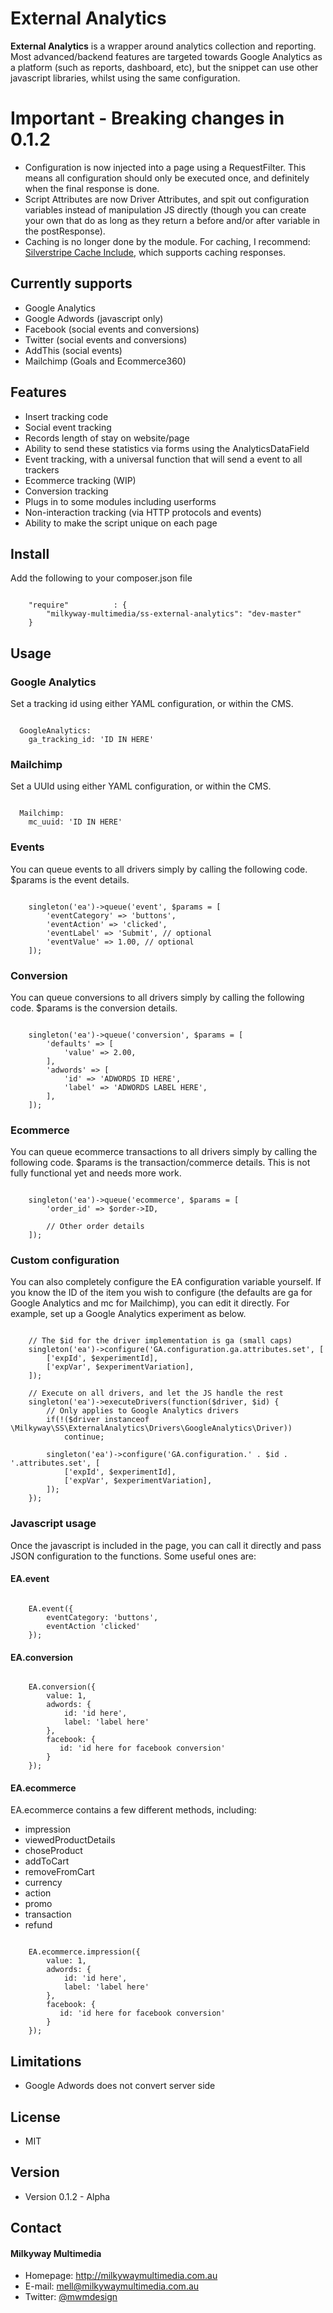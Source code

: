 External Analytics
==================
**External Analytics** is a wrapper around analytics collection and reporting. Most advanced/backend features are targeted towards Google Analytics as a platform (such as reports, dashboard, etc), but the snippet can use other javascript libraries, whilst using the same configuration.

# Important - Breaking changes in 0.1.2
* Configuration is now injected into a page using a RequestFilter. This means all configuration should only be executed once, and definitely when the final response is done.
* Script Attributes are now Driver Attributes, and spit out configuration variables instead of manipulation JS directly (though you can create your own that do as long as they return a before and/or after variable in the postResponse).
* Caching is no longer done by the module. For caching, I recommend: [Silverstripe Cache Include](https://github.com/heyday/silverstripe-cacheinclude), which supports caching responses.

## Currently supports
* Google Analytics
* Google Adwords (javascript only)
* Facebook (social events and conversions)
* Twitter (social events and conversions)
* AddThis (social events)
* Mailchimp (Goals and Ecommerce360)

## Features
* Insert tracking code
* Social event tracking
* Records length of stay on website/page
* Ability to send these statistics via forms using the AnalyticsDataField
* Event tracking, with a universal function that will send a event to all trackers
* Ecommerce tracking (WIP)
* Conversion tracking
* Plugs in to some modules including userforms
* Non-interaction tracking (via HTTP protocols and events)
* Ability to make the script unique on each page

## Install
Add the following to your composer.json file

```

    "require"          : {
		"milkyway-multimedia/ss-external-analytics": "dev-master"
	}

```

## Usage
### Google Analytics
Set a tracking id using either YAML configuration, or within the CMS.

```

  GoogleAnalytics:
    ga_tracking_id: 'ID IN HERE'

```

### Mailchimp
Set a UUId using either YAML configuration, or within the CMS.

```

  Mailchimp:
    mc_uuid: 'ID IN HERE'

```

### Events
You can queue events to all drivers simply by calling the following code. $params is the event details.

```

    singleton('ea')->queue('event', $params = [
    	'eventCategory' => 'buttons',
    	'eventAction' => 'clicked',
    	'eventLabel' => 'Submit', // optional
    	'eventValue' => 1.00, // optional
    ]);

```

### Conversion
You can queue conversions to all drivers simply by calling the following code. $params is the conversion details.

```

    singleton('ea')->queue('conversion', $params = [
    	'defaults' => [
    		'value' => 2.00,
    	],
    	'adwords' => [
    		'id' => 'ADWORDS ID HERE',
    		'label' => 'ADWORDS LABEL HERE',
    	],
    ]);

```

### Ecommerce
You can queue ecommerce transactions to all drivers simply by calling the following code. $params is the transaction/commerce details. This is not fully functional yet and needs more work.

```

    singleton('ea')->queue('ecommerce', $params = [
    	'order_id' => $order->ID,
    	
    	// Other order details
    ]);

```

### Custom configuration
You can also completely configure the EA configuration variable yourself. If you know the ID of the item you wish to configure (the defaults are ga for Google Analytics and mc for Mailchimp), you can edit it directly. For example, set up a Google Analytics experiment as below.

```

	// The $id for the driver implementation is ga (small caps)
    singleton('ea')->configure('GA.configuration.ga.attributes.set', [
    	['expId', $experimentId],
    	['expVar', $experimentVariation],
    ]);
    
    // Execute on all drivers, and let the JS handle the rest
    singleton('ea')->executeDrivers(function($driver, $id) {
    	// Only applies to Google Analytics drivers
    	if(!($driver instanceof \Milkyway\SS\ExternalAnalytics\Drivers\GoogleAnalytics\Driver))
    		continue;
    		
		singleton('ea')->configure('GA.configuration.' . $id . '.attributes.set', [
			['expId', $experimentId],
			['expVar', $experimentVariation],
		]);
	});

```

### Javascript usage
Once the javascript is included in the page, you can call it directly and pass JSON configuration to the functions. Some useful ones are:

#### EA.event

```

	EA.event({
		eventCategory: 'buttons',
		eventAction 'clicked'
	});

```

#### EA.conversion

```

	EA.conversion({
		value: 1,
		adwords: {
		    id: 'id here',
		    label: 'label here'
		},
		facebook: {
		   id: 'id here for facebook conversion'
		}
	});

```

#### EA.ecommerce
EA.ecommerce contains a few different methods, including: 

* impression
* viewedProductDetails
* choseProduct
* addToCart
* removeFromCart
* currency
* action
* promo
* transaction
* refund

```

	EA.ecommerce.impression({
		value: 1,
		adwords: {
		    id: 'id here',
		    label: 'label here'
		},
		facebook: {
		   id: 'id here for facebook conversion'
		}
	});

```

## Limitations
* Google Adwords does not convert server side

## License 
* MIT

## Version 
* Version 0.1.2 - Alpha

## Contact
#### Milkyway Multimedia
* Homepage: http://milkywaymultimedia.com.au
* E-mail: mell@milkywaymultimedia.com.au
* Twitter: [@mwmdesign](https://twitter.com/mwmdesign "mwmdesign on twitter")